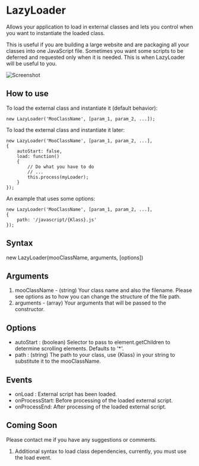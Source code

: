 LazyLoader
==========

Allows your application to load in external classes and lets you control when you want to instantiate the loaded class.

This is useful if you are building a large website and are packaging all your classes into one JavaScript file.  Sometimes you want some scripts to be deferred and requested only when it is needed.  This is when LazyLoader will be useful to you.

![Screenshot](http://www.staticdynamic.ca/reol/LazyLoader/icon.png)

How to use
----------

To load the external class and instantiate it (default behavior):

	new LazyLoader('MooClassName', [param_1, param_2, ...]);


To load the external class and instantiate it later:

	new LazyLoader('MooClassName', [param_1, param_2, ...],
	{
		autoStart: false,
		load: function()
		{
			// Do what you have to do
			// ...
			this.process(myLoader);
		}
	});


An example that uses some options:

	new LazyLoader('MooClassName', [param_1, param_2, ...],
	{
		path: '/javascript/{Klass}.js'
	});
  
Syntax
------

  new LazyLoader(mooClassName, arguments, [options])
  
Arguments
---------

  1. mooClassName - (string) Your class name and also the filename.  Please see options as to how you can change the structure of the file path.
  2. arguments - (array) Your arguments that will be passed to the constructor.
  
Options
-------

* autoStart      : (boolean) Selector to pass to element.getChildren to determine scrolling elements. Defaults to '*'.
* path           : (string) The path to your class, use {Klass} in your string to substitute it to the mooClassName.

Events
------

* onLoad : External script has been loaded.
* onProcessStart: Before processing of the loaded external script.
* onProcessEnd: After processing of the loaded external script.

Coming Soon
-----------
Please contact me if you have any suggestions or comments.

1. Additional syntax to load class dependencies, currently, you must use the load event.